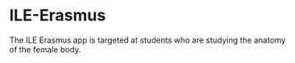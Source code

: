 # ILE-Erasmus
The ILE Erasmus app is targeted at students who are studying the anatomy of the female body.
